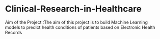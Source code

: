 # Clinical-Research-in-Healthcare
Aim of the Project :The aim of this project is to build Machine Learning models to predict health conditions of patients based on Electronic Health Records

